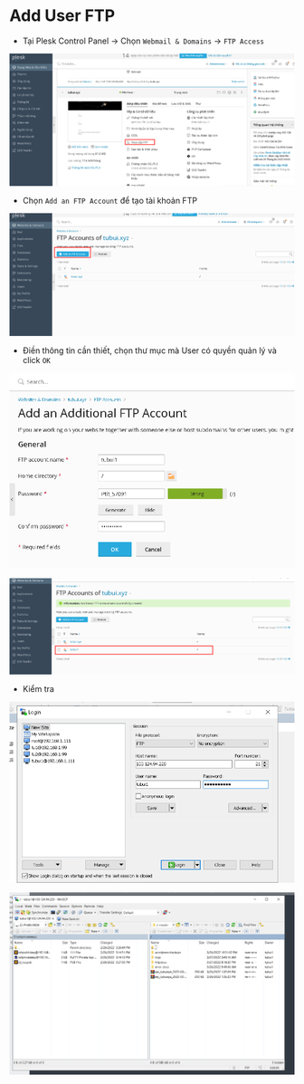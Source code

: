 # Add User FTP 
- Tại Plesk Control Panel -> Chọn `Webmail & Domains` -> `FTP Access` 

![](./images/FTP.png)

- Chọn `Add an FTP Account` để tạo tài khoản FTP 

![](./images/createftp.png)

- Điền thông tin cần thiết, chọn thư mục mà User có quyền quản lý và click `OK`

![](./images/ftp1.png)

![](./images/ftpus.png)

- Kiểm tra

![](./images/ftp11.png)

![](./images/ftpuser.png)

